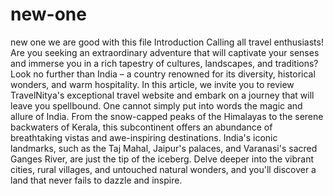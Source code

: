 
# new-one
new one 
we are good with this file
Introduction
Calling all travel enthusiasts! Are you seeking an extraordinary adventure that will captivate your senses and immerse you in a rich tapestry of cultures, landscapes, and traditions? Look no further than India – a country renowned for its diversity, historical wonders, and warm hospitality. In this article, we invite you to review TravelNitya's exceptional travel website and embark on a journey that will leave you spellbound.
One cannot simply put into words the magic and allure of India. From the snow-capped peaks of the Himalayas to the serene backwaters of Kerala, this subcontinent offers an abundance of breathtaking vistas and awe-inspiring destinations. India's iconic landmarks, such as the Taj Mahal, Jaipur's palaces, and Varanasi's sacred Ganges River, are just the tip of the iceberg. Delve deeper into the vibrant cities, rural villages, and untouched natural wonders, and you'll discover a land that never fails to dazzle and inspire.
